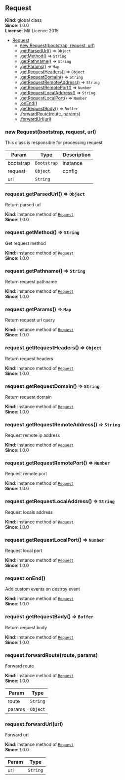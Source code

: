 <a name="Request"></a>
## Request
**Kind**: global class  
**Since**: 1.0.0  
**License**: Mit Licence 2015  

* [Request](#Request)
  * [new Request(bootstrap, request, url)](#new_Request_new)
  * [.getParsedUrl()](#Request+getParsedUrl) ⇒ <code>Object</code>
  * [.getMethod()](#Request+getMethod) ⇒ <code>String</code>
  * [.getPathname()](#Request+getPathname) ⇒ <code>String</code>
  * [.getParams()](#Request+getParams) ⇒ <code>Map</code>
  * [.getRequestHeaders()](#Request+getRequestHeaders) ⇒ <code>Object</code>
  * [.getRequestDomain()](#Request+getRequestDomain) ⇒ <code>String</code>
  * [.getRequestRemoteAddress()](#Request+getRequestRemoteAddress) ⇒ <code>String</code>
  * [.getRequestRemotePort()](#Request+getRequestRemotePort) ⇒ <code>Number</code>
  * [.getRequestLocalAddress()](#Request+getRequestLocalAddress) ⇒ <code>String</code>
  * [.getRequestLocalPort()](#Request+getRequestLocalPort) ⇒ <code>Number</code>
  * [.onEnd()](#Request+onEnd)
  * [.getRequestBody()](#Request+getRequestBody) ⇒ <code>Buffer</code>
  * [.forwardRoute(route, params)](#Request+forwardRoute)
  * [.forwardUrl(url)](#Request+forwardUrl)

<a name="new_Request_new"></a>
### new Request(bootstrap, request, url)
This class is responsible for processing request


| Param | Type | Description |
| --- | --- | --- |
| bootstrap | <code>Bootstrap</code> | instance |
| request | <code>Object</code> | config |
| url | <code>String</code> |  |

<a name="Request+getParsedUrl"></a>
### request.getParsedUrl() ⇒ <code>Object</code>
Return parsed url

**Kind**: instance method of <code>[Request](#Request)</code>  
**Since**: 1.0.0  
<a name="Request+getMethod"></a>
### request.getMethod() ⇒ <code>String</code>
Get request method

**Kind**: instance method of <code>[Request](#Request)</code>  
**Since**: 1.0.0  
<a name="Request+getPathname"></a>
### request.getPathname() ⇒ <code>String</code>
Return request pathname

**Kind**: instance method of <code>[Request](#Request)</code>  
**Since**: 1.0.0  
<a name="Request+getParams"></a>
### request.getParams() ⇒ <code>Map</code>
Return request url query

**Kind**: instance method of <code>[Request](#Request)</code>  
**Since**: 1.0.0  
<a name="Request+getRequestHeaders"></a>
### request.getRequestHeaders() ⇒ <code>Object</code>
Return request headers

**Kind**: instance method of <code>[Request](#Request)</code>  
**Since**: 1.0.0  
<a name="Request+getRequestDomain"></a>
### request.getRequestDomain() ⇒ <code>String</code>
Return request domain

**Kind**: instance method of <code>[Request](#Request)</code>  
**Since**: 1.0.0  
<a name="Request+getRequestRemoteAddress"></a>
### request.getRequestRemoteAddress() ⇒ <code>String</code>
Request remote ip address

**Kind**: instance method of <code>[Request](#Request)</code>  
**Since**: 1.0.0  
<a name="Request+getRequestRemotePort"></a>
### request.getRequestRemotePort() ⇒ <code>Number</code>
Request remote port

**Kind**: instance method of <code>[Request](#Request)</code>  
**Since**: 1.0.0  
<a name="Request+getRequestLocalAddress"></a>
### request.getRequestLocalAddress() ⇒ <code>String</code>
Request locals address

**Kind**: instance method of <code>[Request](#Request)</code>  
**Since**: 1.0.0  
<a name="Request+getRequestLocalPort"></a>
### request.getRequestLocalPort() ⇒ <code>Number</code>
Request local port

**Kind**: instance method of <code>[Request](#Request)</code>  
**Since**: 1.0.0  
<a name="Request+onEnd"></a>
### request.onEnd()
Add custom events on destroy event

**Kind**: instance method of <code>[Request](#Request)</code>  
**Since**: 1.0.0  
<a name="Request+getRequestBody"></a>
### request.getRequestBody() ⇒ <code>Buffer</code>
Return request body

**Kind**: instance method of <code>[Request](#Request)</code>  
**Since**: 1.0.0  
<a name="Request+forwardRoute"></a>
### request.forwardRoute(route, params)
Forward route

**Kind**: instance method of <code>[Request](#Request)</code>  
**Since**: 1.0.0  

| Param | Type |
| --- | --- |
| route | <code>String</code> | 
| params | <code>Object</code> | 

<a name="Request+forwardUrl"></a>
### request.forwardUrl(url)
Forward url

**Kind**: instance method of <code>[Request](#Request)</code>  
**Since**: 1.0.0  

| Param | Type |
| --- | --- |
| url | <code>String</code> | 

